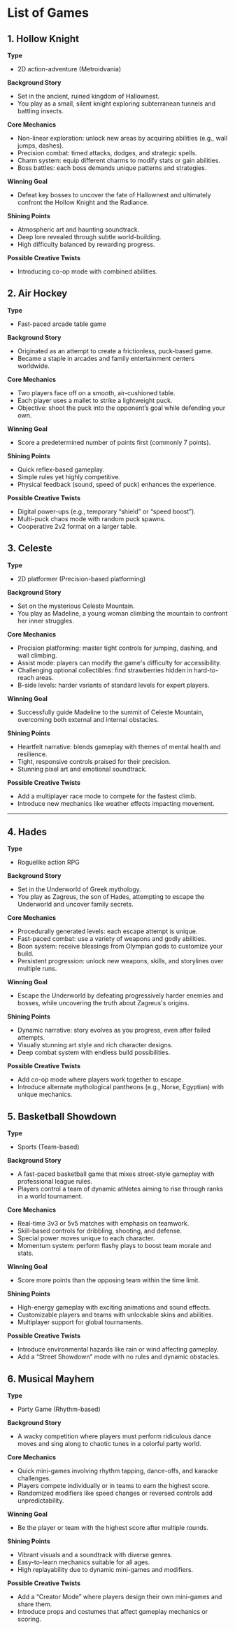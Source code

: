 # List of Games

## 1. Hollow Knight

**Type**
- 2D action-adventure (Metroidvania)

**Background Story**
- Set in the ancient, ruined kingdom of Hallownest.
- You play as a small, silent knight exploring subterranean tunnels and battling insects.

**Core Mechanics**
- Non-linear exploration: unlock new areas by acquiring abilities (e.g., wall jumps, dashes).
- Precision combat: timed attacks, dodges, and strategic spells.
- Charm system: equip different charms to modify stats or gain abilities.
- Boss battles: each boss demands unique patterns and strategies.

**Winning Goal**
- Defeat key bosses to uncover the fate of Hallownest and ultimately confront the Hollow Knight and the Radiance.

**Shining Points**
- Atmospheric art and haunting soundtrack.
- Deep lore revealed through subtle world-building.
- High difficulty balanced by rewarding progress.

**Possible Creative Twists**
- Introducing co-op mode with combined abilities.

## 2. Air Hockey

**Type**
- Fast-paced arcade table game

**Background Story**
- Originated as an attempt to create a frictionless, puck-based game.
- Became a staple in arcades and family entertainment centers worldwide.

**Core Mechanics**
- Two players face off on a smooth, air-cushioned table.
- Each player uses a mallet to strike a lightweight puck.
- Objective: shoot the puck into the opponent’s goal while defending your own.

**Winning Goal**
- Score a predetermined number of points first (commonly 7 points).

**Shining Points**
- Quick reflex-based gameplay.
- Simple rules yet highly competitive.
- Physical feedback (sound, speed of puck) enhances the experience.

**Possible Creative Twists**
- Digital power-ups (e.g., temporary “shield” or “speed boost”).
- Multi-puck chaos mode with random puck spawns.
- Cooperative 2v2 format on a larger table.


## 3. Celeste

**Type**  
- 2D platformer (Precision-based platforming)

**Background Story**  
- Set on the mysterious Celeste Mountain.  
- You play as Madeline, a young woman climbing the mountain to confront her inner struggles.

**Core Mechanics**  
- Precision platforming: master tight controls for jumping, dashing, and wall climbing.  
- Assist mode: players can modify the game's difficulty for accessibility.  
- Challenging optional collectibles: find strawberries hidden in hard-to-reach areas.  
- B-side levels: harder variants of standard levels for expert players.

**Winning Goal**  
- Successfully guide Madeline to the summit of Celeste Mountain, overcoming both external and internal obstacles.

**Shining Points**  
- Heartfelt narrative: blends gameplay with themes of mental health and resilience.  
- Tight, responsive controls praised for their precision.  
- Stunning pixel art and emotional soundtrack.

**Possible Creative Twists**  
- Add a multiplayer race mode to compete for the fastest climb.  
- Introduce new mechanics like weather effects impacting movement.

---

## 4. Hades

**Type**  
- Roguelike action RPG  

**Background Story**  
- Set in the Underworld of Greek mythology.  
- You play as Zagreus, the son of Hades, attempting to escape the Underworld and uncover family secrets.

**Core Mechanics**  
- Procedurally generated levels: each escape attempt is unique.  
- Fast-paced combat: use a variety of weapons and godly abilities.  
- Boon system: receive blessings from Olympian gods to customize your build.  
- Persistent progression: unlock new weapons, skills, and storylines over multiple runs.

**Winning Goal**  
- Escape the Underworld by defeating progressively harder enemies and bosses, while uncovering the truth about Zagreus's origins.

**Shining Points**  
- Dynamic narrative: story evolves as you progress, even after failed attempts.  
- Visually stunning art style and rich character designs.  
- Deep combat system with endless build possibilities.

**Possible Creative Twists**  
- Add co-op mode where players work together to escape.  
- Introduce alternate mythological pantheons (e.g., Norse, Egyptian) with unique mechanics.

## 5. Basketball Showdown

**Type**
- Sports (Team-based)

**Background Story**
- A fast-paced basketball game that mixes street-style gameplay with professional league rules.
- Players control a team of dynamic athletes aiming to rise through ranks in a world tournament.

**Core Mechanics**
- Real-time 3v3 or 5v5 matches with emphasis on teamwork.
- Skill-based controls for dribbling, shooting, and defense.
- Special power moves unique to each character.
- Momentum system: perform flashy plays to boost team morale and stats.

**Winning Goal**
- Score more points than the opposing team within the time limit.

**Shining Points**
- High-energy gameplay with exciting animations and sound effects.
- Customizable players and teams with unlockable skins and abilities.
- Multiplayer support for global tournaments.

**Possible Creative Twists**
- Introduce environmental hazards like rain or wind affecting gameplay.
- Add a “Street Showdown” mode with no rules and dynamic obstacles.

## 6. Musical Mayhem

**Type**
- Party Game (Rhythm-based)

**Background Story**
- A wacky competition where players must perform ridiculous dance moves and sing along to chaotic tunes in a colorful party world.

**Core Mechanics**
- Quick mini-games involving rhythm tapping, dance-offs, and karaoke challenges.
- Players compete individually or in teams to earn the highest score.
- Randomized modifiers like speed changes or reversed controls add unpredictability.

**Winning Goal**
- Be the player or team with the highest score after multiple rounds.

**Shining Points**
- Vibrant visuals and a soundtrack with diverse genres.
- Easy-to-learn mechanics suitable for all ages.
- High replayability due to dynamic mini-games and modifiers.

**Possible Creative Twists**
- Add a “Creator Mode” where players design their own mini-games and share them.
- Introduce props and costumes that affect gameplay mechanics or scoring.
  
